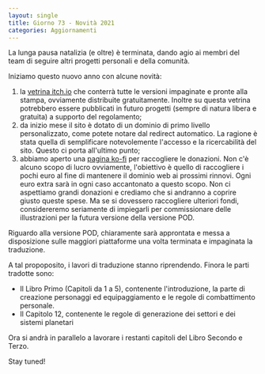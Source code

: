 ```yaml
---
layout: single
title: Giorno 73 - Novità 2021
categories: Aggiornamenti
---
```


La lunga pausa natalizia (e oltre) è terminata, dando agio ai membri del team di seguire altri progetti personali e della comunità.

Iniziamo questo nuovo anno con alcune novità:
1. la [vetrina itch.io](http://cepheus-engine-ita.itch.io/) che conterrà tutte le versioni impaginate e pronte alla stampa, ovviamente distribuite gratuitamente. Inoltre su questa vetrina potrebbero essere pubblicati in futuro progetti (sempre di natura libera e gratuita) a supporto del regolamento;
2. da inizio mese il sito è dotato di un dominio di primo livello personalizzato, come potete notare dal redirect automatico. La ragione è stata quella di semplificare notevolemente l'accesso e la ricercabilità del sito. Questo ci porta all'ultimo punto;
3. abbiamo aperto una [pagina ko-fi](http://ko-fi.com/cepheusengineita/) per raccogliere le donazioni. Non c'è alcuno scopo di lucro ovviamente, l'obiettivo è quello di raccogliere i pochi euro al fine di mantenere il dominio web ai prossimi rinnovi. Ogni euro extra sarà in ogni caso accantonato a questo scopo. Non ci aspettiamo grandi donazioni e crediamo che si andranno a coprire giusto queste spese. Ma se si dovessero raccogliere ulteriori fondi, considereremo seriamente di impiegarli per commissionare delle illustrazioni per la futura versione della versione POD.

Riguardo alla versione POD, chiaramente sarà approntata e messa a disposizione sulle maggiori piattaforme una volta terminata e impaginata la traduzione.

A tal propoposito, i lavori di traduzione stanno riprendendo. Finora le parti tradotte sono:
- Il Libro Primo (Capitoli da 1 a 5), contenente l'introduzione, la parte di creazione personaggi ed equipaggiamento e le regole di combattimento personale.
- Il Capitolo 12, contenente le regole di generazione dei settori e dei sistemi planetari

Ora si andrà in parallelo a lavorare i restanti capitoli del Libro Secondo e Terzo.

Stay tuned!